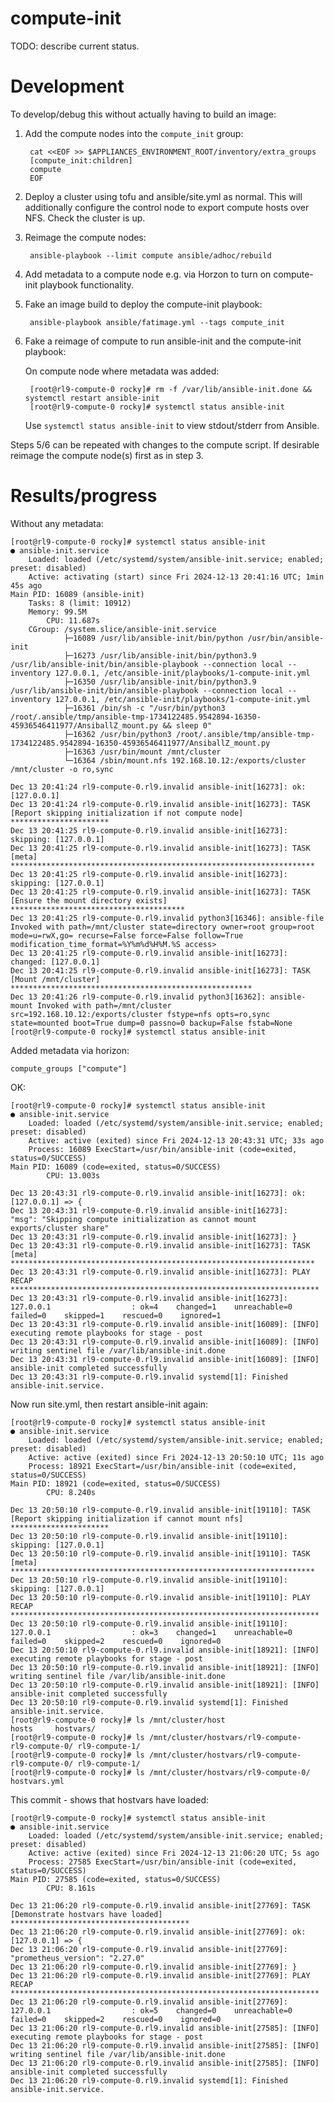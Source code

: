 # compute-init

TODO: describe current status.

# Development

To develop/debug this without actually having to build an image:


1. Add the compute nodes into the `compute_init` group:

        cat <<EOF >> $APPLIANCES_ENVIRONMENT_ROOT/inventory/extra_groups
        [compute_init:children]
        compute
        EOF

2. Deploy a cluster using tofu and ansible/site.yml as normal. This will
   additionally configure the control node to export compute hosts over NFS.
   Check the cluster is up.

3. Reimage the compute nodes:

        ansible-playbook --limit compute ansible/adhoc/rebuild

4. Add metadata to a compute node e.g. via Horzon to turn on compute-init
   playbook functionality.

5. Fake an image build to deploy the compute-init playbook:

        ansible-playbook ansible/fatimage.yml --tags compute_init

6. Fake a reimage of compute to run ansible-init and the compute-init playbook:

    On compute node where metadata was added:

        [root@rl9-compute-0 rocky]# rm -f /var/lib/ansible-init.done && systemctl restart ansible-init
        [root@rl9-compute-0 rocky]# systemctl status ansible-init

    Use `systemctl status ansible-init` to view stdout/stderr from Ansible.

Steps 5/6 can be repeated with changes to the compute script. If desirable
reimage the compute node(s) first as in step 3.

# Results/progress

Without any metadata:

    [root@rl9-compute-0 rocky]# systemctl status ansible-init
    ● ansible-init.service
        Loaded: loaded (/etc/systemd/system/ansible-init.service; enabled; preset: disabled)
        Active: activating (start) since Fri 2024-12-13 20:41:16 UTC; 1min 45s ago
    Main PID: 16089 (ansible-init)
        Tasks: 8 (limit: 10912)
        Memory: 99.5M
            CPU: 11.687s
        CGroup: /system.slice/ansible-init.service
                ├─16089 /usr/lib/ansible-init/bin/python /usr/bin/ansible-init
                ├─16273 /usr/lib/ansible-init/bin/python3.9 /usr/lib/ansible-init/bin/ansible-playbook --connection local --inventory 127.0.0.1, /etc/ansible-init/playbooks/1-compute-init.yml
                ├─16350 /usr/lib/ansible-init/bin/python3.9 /usr/lib/ansible-init/bin/ansible-playbook --connection local --inventory 127.0.0.1, /etc/ansible-init/playbooks/1-compute-init.yml
                ├─16361 /bin/sh -c "/usr/bin/python3 /root/.ansible/tmp/ansible-tmp-1734122485.9542894-16350-45936546411977/AnsiballZ_mount.py && sleep 0"
                ├─16362 /usr/bin/python3 /root/.ansible/tmp/ansible-tmp-1734122485.9542894-16350-45936546411977/AnsiballZ_mount.py
                ├─16363 /usr/bin/mount /mnt/cluster
                └─16364 /sbin/mount.nfs 192.168.10.12:/exports/cluster /mnt/cluster -o ro,sync

    Dec 13 20:41:24 rl9-compute-0.rl9.invalid ansible-init[16273]: ok: [127.0.0.1]
    Dec 13 20:41:24 rl9-compute-0.rl9.invalid ansible-init[16273]: TASK [Report skipping initialization if not compute node] **********************
    Dec 13 20:41:25 rl9-compute-0.rl9.invalid ansible-init[16273]: skipping: [127.0.0.1]
    Dec 13 20:41:25 rl9-compute-0.rl9.invalid ansible-init[16273]: TASK [meta] ********************************************************************
    Dec 13 20:41:25 rl9-compute-0.rl9.invalid ansible-init[16273]: skipping: [127.0.0.1]
    Dec 13 20:41:25 rl9-compute-0.rl9.invalid ansible-init[16273]: TASK [Ensure the mount directory exists] ***************************************
    Dec 13 20:41:25 rl9-compute-0.rl9.invalid python3[16346]: ansible-file Invoked with path=/mnt/cluster state=directory owner=root group=root mode=u=rwX,go= recurse=False force=False follow=True modification_time_format=%Y%m%d%H%M.%S access>
    Dec 13 20:41:25 rl9-compute-0.rl9.invalid ansible-init[16273]: changed: [127.0.0.1]
    Dec 13 20:41:25 rl9-compute-0.rl9.invalid ansible-init[16273]: TASK [Mount /mnt/cluster] ******************************************************
    Dec 13 20:41:26 rl9-compute-0.rl9.invalid python3[16362]: ansible-mount Invoked with path=/mnt/cluster src=192.168.10.12:/exports/cluster fstype=nfs opts=ro,sync state=mounted boot=True dump=0 passno=0 backup=False fstab=None
    [root@rl9-compute-0 rocky]# systemctl status ansible-init

Added metadata via horizon: 

    compute_groups ["compute"]


OK:

    [root@rl9-compute-0 rocky]# systemctl status ansible-init
    ● ansible-init.service
        Loaded: loaded (/etc/systemd/system/ansible-init.service; enabled; preset: disabled)
        Active: active (exited) since Fri 2024-12-13 20:43:31 UTC; 33s ago
        Process: 16089 ExecStart=/usr/bin/ansible-init (code=exited, status=0/SUCCESS)
    Main PID: 16089 (code=exited, status=0/SUCCESS)
            CPU: 13.003s

    Dec 13 20:43:31 rl9-compute-0.rl9.invalid ansible-init[16273]: ok: [127.0.0.1] => {
    Dec 13 20:43:31 rl9-compute-0.rl9.invalid ansible-init[16273]:     "msg": "Skipping compute initialization as cannot mount exports/cluster share"
    Dec 13 20:43:31 rl9-compute-0.rl9.invalid ansible-init[16273]: }
    Dec 13 20:43:31 rl9-compute-0.rl9.invalid ansible-init[16273]: TASK [meta] ********************************************************************
    Dec 13 20:43:31 rl9-compute-0.rl9.invalid ansible-init[16273]: PLAY RECAP *********************************************************************
    Dec 13 20:43:31 rl9-compute-0.rl9.invalid ansible-init[16273]: 127.0.0.1                  : ok=4    changed=1    unreachable=0    failed=0    skipped=1    rescued=0    ignored=1
    Dec 13 20:43:31 rl9-compute-0.rl9.invalid ansible-init[16089]: [INFO] executing remote playbooks for stage - post
    Dec 13 20:43:31 rl9-compute-0.rl9.invalid ansible-init[16089]: [INFO] writing sentinel file /var/lib/ansible-init.done
    Dec 13 20:43:31 rl9-compute-0.rl9.invalid ansible-init[16089]: [INFO] ansible-init completed successfully
    Dec 13 20:43:31 rl9-compute-0.rl9.invalid systemd[1]: Finished ansible-init.service.

Now run site.yml, then restart ansible-init again:


    [root@rl9-compute-0 rocky]# systemctl status ansible-init
    ● ansible-init.service
        Loaded: loaded (/etc/systemd/system/ansible-init.service; enabled; preset: disabled)
        Active: active (exited) since Fri 2024-12-13 20:50:10 UTC; 11s ago
        Process: 18921 ExecStart=/usr/bin/ansible-init (code=exited, status=0/SUCCESS)
    Main PID: 18921 (code=exited, status=0/SUCCESS)
            CPU: 8.240s

    Dec 13 20:50:10 rl9-compute-0.rl9.invalid ansible-init[19110]: TASK [Report skipping initialization if cannot mount nfs] **********************
    Dec 13 20:50:10 rl9-compute-0.rl9.invalid ansible-init[19110]: skipping: [127.0.0.1]
    Dec 13 20:50:10 rl9-compute-0.rl9.invalid ansible-init[19110]: TASK [meta] ********************************************************************
    Dec 13 20:50:10 rl9-compute-0.rl9.invalid ansible-init[19110]: skipping: [127.0.0.1]
    Dec 13 20:50:10 rl9-compute-0.rl9.invalid ansible-init[19110]: PLAY RECAP *********************************************************************
    Dec 13 20:50:10 rl9-compute-0.rl9.invalid ansible-init[19110]: 127.0.0.1                  : ok=3    changed=1    unreachable=0    failed=0    skipped=2    rescued=0    ignored=0
    Dec 13 20:50:10 rl9-compute-0.rl9.invalid ansible-init[18921]: [INFO] executing remote playbooks for stage - post
    Dec 13 20:50:10 rl9-compute-0.rl9.invalid ansible-init[18921]: [INFO] writing sentinel file /var/lib/ansible-init.done
    Dec 13 20:50:10 rl9-compute-0.rl9.invalid ansible-init[18921]: [INFO] ansible-init completed successfully
    Dec 13 20:50:10 rl9-compute-0.rl9.invalid systemd[1]: Finished ansible-init.service.
    [root@rl9-compute-0 rocky]# ls /mnt/cluster/host
    hosts     hostvars/ 
    [root@rl9-compute-0 rocky]# ls /mnt/cluster/hostvars/rl9-compute-
    rl9-compute-0/ rl9-compute-1/ 
    [root@rl9-compute-0 rocky]# ls /mnt/cluster/hostvars/rl9-compute-
    rl9-compute-0/ rl9-compute-1/ 
    [root@rl9-compute-0 rocky]# ls /mnt/cluster/hostvars/rl9-compute-0/
    hostvars.yml

This commit - shows that hostvars have loaded:

    [root@rl9-compute-0 rocky]# systemctl status ansible-init
    ● ansible-init.service
        Loaded: loaded (/etc/systemd/system/ansible-init.service; enabled; preset: disabled)
        Active: active (exited) since Fri 2024-12-13 21:06:20 UTC; 5s ago
        Process: 27585 ExecStart=/usr/bin/ansible-init (code=exited, status=0/SUCCESS)
    Main PID: 27585 (code=exited, status=0/SUCCESS)
            CPU: 8.161s

    Dec 13 21:06:20 rl9-compute-0.rl9.invalid ansible-init[27769]: TASK [Demonstrate hostvars have loaded] ****************************************
    Dec 13 21:06:20 rl9-compute-0.rl9.invalid ansible-init[27769]: ok: [127.0.0.1] => {
    Dec 13 21:06:20 rl9-compute-0.rl9.invalid ansible-init[27769]:     "prometheus_version": "2.27.0"
    Dec 13 21:06:20 rl9-compute-0.rl9.invalid ansible-init[27769]: }
    Dec 13 21:06:20 rl9-compute-0.rl9.invalid ansible-init[27769]: PLAY RECAP *********************************************************************
    Dec 13 21:06:20 rl9-compute-0.rl9.invalid ansible-init[27769]: 127.0.0.1                  : ok=5    changed=0    unreachable=0    failed=0    skipped=2    rescued=0    ignored=0
    Dec 13 21:06:20 rl9-compute-0.rl9.invalid ansible-init[27585]: [INFO] executing remote playbooks for stage - post
    Dec 13 21:06:20 rl9-compute-0.rl9.invalid ansible-init[27585]: [INFO] writing sentinel file /var/lib/ansible-init.done
    Dec 13 21:06:20 rl9-compute-0.rl9.invalid ansible-init[27585]: [INFO] ansible-init completed successfully
    Dec 13 21:06:20 rl9-compute-0.rl9.invalid systemd[1]: Finished ansible-init.service.

